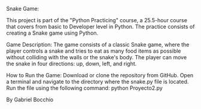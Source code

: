 Snake Game:

This project is part of the "Python Practicing" course, a 25.5-hour course that covers from basic to Developer level in Python. The practice consists of creating a Snake game using Python.

Game Description:
The game consists of a classic Snake game, where the player controls a snake and tries to eat as many food items as possible without colliding with the walls or the snake's body. The player can move the snake in four directions: up, down, left, and right.


How to Run the Game:
Download or clone the repository from GitHub.
Open a terminal and navigate to the directory where the snake.py file is located.
Run the file using the following command:
python Proyecto2.py

By Gabriel Bocchio
